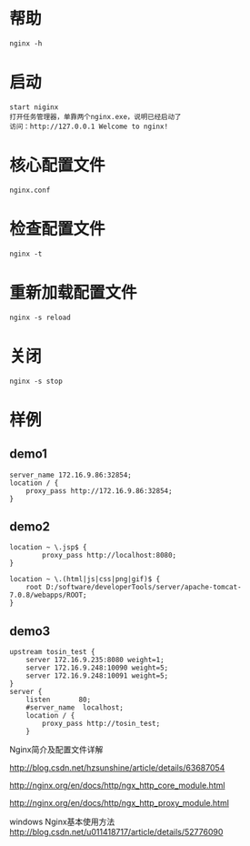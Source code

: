 # 帮助
    nginx -h
# 启动
    start niginx
    打开任务管理器，单靠两个nginx.exe，说明已经启动了
    访问：http://127.0.0.1 Welcome to nginx!
# 核心配置文件
    nginx.conf

# 检查配置文件
    nginx -t

# 重新加载配置文件
    nginx -s reload

# 关闭
    nginx -s stop

# 样例

## demo1
    server_name 172.16.9.86:32854;
    location / {
        proxy_pass http://172.16.9.86:32854;
    }

## demo2
    location ~ \.jsp$ {  
            proxy_pass http://localhost:8080;  
    }  
          
    location ~ \.(html|js|css|png|gif)$ {  
        root D:/software/developerTools/server/apache-tomcat-7.0.8/webapps/ROOT;  
    }

## demo3
    upstream tosin_test {
        server 172.16.9.235:8080 weight=1;
        server 172.16.9.248:10090 weight=5;
        server 172.16.9.248:10091 weight=5;
    }
    server {
        listen       80;
        #server_name  localhost;
        location / {
            proxy_pass http://tosin_test;
        }

Nginx简介及配置文件详解

http://blog.csdn.net/hzsunshine/article/details/63687054

http://nginx.org/en/docs/http/ngx_http_core_module.html

http://nginx.org/en/docs/http/ngx_http_proxy_module.html

windows Nginx基本使用方法
    http://blog.csdn.net/u011418717/article/details/52776090

